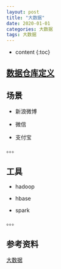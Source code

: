 ```yaml
---
layout: post
title: "大数据"
date: 2020-01-01
categories: 大数据
tags: 大数据
---
```


* content
{:toc}

## [数据仓库定义](https://baike.baidu.com/item/%E5%A4%A7%E6%95%B0%E6%8D%AE/1356941?fr=aladdin)

## 场景

-	新浪微博

-	微信

-	支付宝

。。。


## 工具

-	hadoop

-	hbase

-	spark

。。。



## 参考资料

[大数据](https://baike.baidu.com/item/%E5%A4%A7%E6%95%B0%E6%8D%AE/1356941?fr=aladdin)

